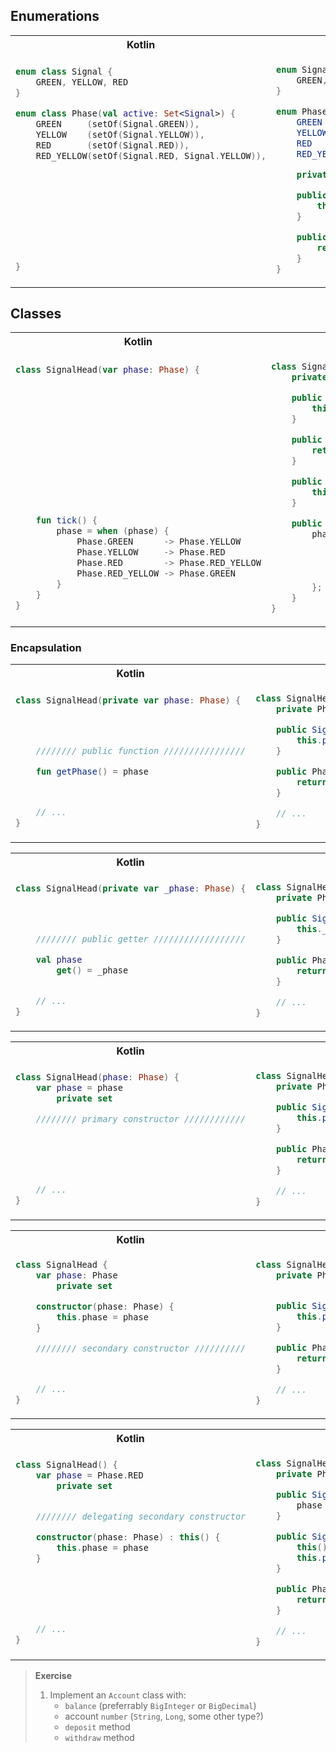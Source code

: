 ## Enumerations

<table>
<tr>
<th>Kotlin</th>
<th>Java</th>
</tr>
<tr>
<td>

```kotlin
enum class Signal {
    GREEN, YELLOW, RED
}

enum class Phase(val active: Set<Signal>) {
    GREEN     (setOf(Signal.GREEN)),
    YELLOW    (setOf(Signal.YELLOW)),
    RED       (setOf(Signal.RED)),
    RED_YELLOW(setOf(Signal.RED, Signal.YELLOW)),










}
```

</td>
<td>

```java
enum Signal {
    GREEN, YELLOW, RED;
}

enum Phase {
    GREEN     (Set.of(Signal.GREEN)),
    YELLOW    (Set.of(Signal.YELLOW)),
    RED       (Set.of(Signal.RED)),
    RED_YELLOW(Set.of(Signal.RED, Signal.YELLOW));

    private final Set<Signal> active;

    public Phase(Set<Signal> active) {
        this.active = active;
    }

    public Set<Signal> getActive() {
        return active;
    }
}
```

</td>
</tr>
</table>

## Classes

<table>
<tr>
<th>Kotlin</th>
<th>Java</th>
</tr>
<tr>
<td>

```kotlin
class SignalHead(var phase: Phase) {














    fun tick() {
        phase = when (phase) {
            Phase.GREEN      -> Phase.YELLOW
            Phase.YELLOW     -> Phase.RED
            Phase.RED        -> Phase.RED_YELLOW
            Phase.RED_YELLOW -> Phase.GREEN
        }
    }
}
```

</td>
<td>

```java
class SignalHead {
    private Phase phase;

    public SignalHead(Phase phase) {
        this.phase = phase;
    }

    public Phase getPhase() {
        return phase;
    }

    public void setPhase() {
        this.phase = phase;
    }

    public void tick() {
        phase = switch (phase) {
            case GREEN      -> Phase.YELLOW;
            case YELLOW     -> Phase.RED;
            case RED        -> Phase.RED_YELLOW;
            case RED_YELLOW -> Phase.GREEN;
        };
    }
}
```

</td>
</tr>
</table>

### Encapsulation

<table>
<tr>
<th>Kotlin</th>
<th>Java</th>
</tr>
<tr>
<td>

```kotlin
class SignalHead(private var phase: Phase) {




    //////// public function ////////////////

    fun getPhase() = phase



    // ...
}
```
  
</td>
<td>

```java
class SignalHead {
    private Phase phase;

    public SignalHead(Phase phase) {
        this.phase = phase;
    }

    public Phase getPhase() {
        return phase;
    }

    // ...
}
```

</td>
</tr>
</table>

<table>
<tr>
<th>Kotlin</th>
<th>Java</th>
</tr>
<tr>
<td>

```kotlin
class SignalHead(private var _phase: Phase) {




    //////// public getter //////////////////

    val phase
        get() = _phase


    // ...
}
```

</td>
<td>

```java
class SignalHead {
    private Phase _phase;

    public SignalHead(Phase _phase) {
        this._phase = _phase;
    }

    public Phase getPhase() {
        return _phase;
    }

    // ...
}
```

</td>
</tr>
</table>

<table>
<tr>
<th>Kotlin</th>
<th>Java</th>
</tr>
<tr>
<td>

```kotlin
class SignalHead(phase: Phase) {
    var phase = phase
        private set

    //////// primary constructor ////////////






    // ...
}
```


</td>
<td>

```java
class SignalHead {
    private Phase phase;

    public SignalHead(Phase phase) {
        this.phase = phase;
    }

    public Phase getPhase() {
        return phase;
    }

    // ...
}
```

</td>
</tr>
</table>

<table>
<tr>
<th>Kotlin</th>
<th>Java</th>
</tr>
<tr>
<td>

```kotlin
class SignalHead {
    var phase: Phase
        private set

    constructor(phase: Phase) {
        this.phase = phase
    }

    //////// secondary constructor //////////



    // ...
}
```

</td>
<td>

```java
class SignalHead {
    private Phase phase;


    public SignalHead(Phase phase) {
        this.phase = phase;
    }

    public Phase getPhase() {
        return phase;
    }

    // ...
}
```

</td>
</tr>
</table>

<table>
<tr>
<th>Kotlin</th>
<th>Java</th>
</tr>
<tr>
<td>

```kotlin
class SignalHead() {
    var phase = Phase.RED
        private set


    //////// delegating secondary constructor

    constructor(phase: Phase) : this() {
        this.phase = phase
    }






    // ...
}
```

</td>
<td>

```java
class SignalHead {
    private Phase phase;

    public SignalHead() {
        phase = Phase.RED;
    }

    public SignalHead(Phase phase) {
        this();
        this.phase = phase;
    }

    public Phase getPhase() {
        return phase;
    }

    // ...
}
```

</td>
</tr>
</table>

> **Exercise**
> 1. Implement an `Account` class with:
>    - `balance` (preferrably `BigInteger` or `BigDecimal`)
>    - account `number` (`String`, `Long`, some other type?)
>    - `deposit` method
>    - `withdraw` method
